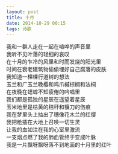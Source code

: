 ```yaml
---
layout: post
title: 十月
date: 2014-10-29 00:15
tags: 诗歌
---
```


我和一群人走在一起在喧哗的声音里  
我听不见叶落的轻细的哀叹  
在十月的乍冷的风里和时而发烧的阳光里  
时间在衰老建筑物偷偷埋好自己腐落的皮肤  
我知道一棵棵行道树的想法  
玉兰和广玉兰晚樱和鸡爪槭棕榈和法桐  
在夜晚在蟋蟀不知疲倦的吟唱里  
我们都是孤独的星辰在遥望着星辰  
玉米地里是枯黄的秸秆和镰刀的伤痕  
我在梦里头上抽出了穗像花木兰的红缨  
我把枪插在大地上召唤一切生灵  
让我的血如注在我的心室里激流  
一支烟点燃了我的肺血管终于变成叶脉  
我是一片飘呀飘呀落不到地面的十月里的红叶  

